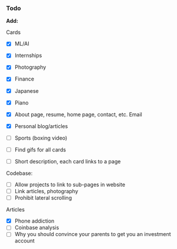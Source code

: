 ### Todo


**Add:**

Cards
- [x] ML/AI
- [x] Internships
- [x] Photography
- [x] Finance
- [x] Japanese
- [x] Piano
- [x] About page, resume, home page, contact, etc. Email
- [x] Personal blog/articles
- [ ] Sports (boxing video)
- [ ] Find gifs for all cards

- [ ] Short description, each card links to a page

Codebase:
- [ ] Allow projects to link to sub-pages in website
- [ ] Link articles, photography
- [ ] Prohibit lateral scrolling

Articles
- [x] Phone addiction
- [ ] Coinbase analysis
- [ ] Why you should convince your parents to get you an investment account
